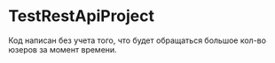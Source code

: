 # TestRestApiProject
Код написан без учета того, что будет обращаться большое кол-во юзеров за момент времени.

